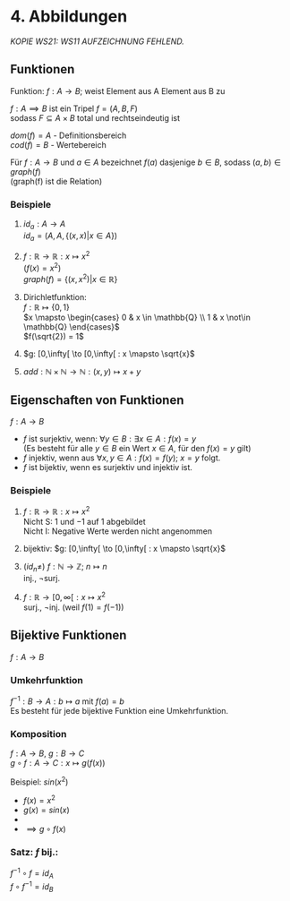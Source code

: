 # 4. Abbildungen
*KOPIE WS21: WS11 AUFZEICHNUNG FEHLEND.*

## Funktionen
Funktion: $f: A \to B$; weist Element aus A Element aus B zu

$f: A \implies B$ ist ein Tripel $f = (A, B, F)$  
sodass $F \subseteq A × B$ total und rechtseindeutig ist

$dom(f) = A$ - Definitionsbereich  
$cod(f) = B$ - Wertebereich

Für $f: A \to B$ und $a \in A$ bezeichnet $f(a)$ dasjenige $b \in B$,
sodass $(a,b) \in graph(f)$  
(graph(f) ist die Relation)

### Beispiele
1. $id_a: A \to A$  
$id_a = (A, A, \{(x,x) | x \in A\})$

2. $f: \mathbb{R} \to \mathbb{R}: x \mapsto x^2$  
   ($f(x) = x^2$)  
   $graph(f) = \{(x,x^2) | x \in \mathbb{R}\}$

3. Dirichletfunktion:  
$f: \mathbb{R} \mapsto \{0,1\}$  
$x \mapsto \begin{cases}
0 & x \in \mathbb{Q} \\
1 & x \not\in \mathbb{Q}
\end{cases}$  
$f(\sqrt{2}) = 1$

4. $g: [0,\infty[ \to [0,\infty[ : x \mapsto \sqrt{x}$  

5. $add: \mathbb{N} × \mathbb{N} \to \mathbb{N}: (x,y) \mapsto x + y$


## Eigenschaften von Funktionen
$f: A \to B$  

- $f$ ist surjektiv, wenn: $\forall y \in B: \exists x \in A: f(x) = y$  
  (Es besteht für alle $y \in B$ ein Wert $x \in A$, für den $f(x) = y$ gilt)
- $f$ injektiv, wenn aus $\forall x,y \in A: f(x) = f(y)$; $x = y$ folgt.
- $f$ ist bijektiv, wenn es surjektiv und injektiv ist.

### Beispiele
1. $f: \mathbb{R} \to \mathbb{R}: x \mapsto x^2$  
   Nicht S: $1$ und $-1$ auf $1$ abgebildet  
   Nicht I: Negative Werte werden nicht angenommen

2. bijektiv: $g: [0,\infty[ \to [0,\infty[ : x \mapsto \sqrt{x}$

3. ($id_n \not=$) $f: \mathbb{N} \to \mathbb{Z}$;
   $n \mapsto n$  
   inj., $\lnot$surj.

4. $f: \mathbb{R} \to [0,\infty[: x \mapsto x^2$  
   surj., $\lnot$inj. (weil $f(1) = f(-1)$)


## Bijektive Funktionen
$f: A \to B$  

### Umkehrfunktion
$f^{-1}: B \to A: b \mapsto a$ mit $f(a) = b$  
Es besteht für jede bijektive Funktion eine Umkehrfunktion.

### Komposition
$f: A \to B$, $g: B \to C$  
$g \circ f: A \to C: x \mapsto g(f(x))$  

Beispiel: $sin(x^2)$

- $f(x) = x^2$
- $g(x) = sin(x)$
- 
- $\implies g \circ f(x)$

### Satz: $f$ bij.: 
$f^{-1} \circ f = id_A$  
$f \circ f^{-1} = id_B$  
